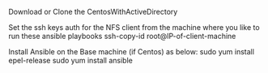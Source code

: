 Download or Clone the CentosWithActiveDirectory

Set the ssh keys auth for the NFS client from the machine where you like to run these ansible playbooks
ssh-copy-id root@IP-of-client-machine

Install Ansible on the Base machine (if Centos) as below:
sudo yum install epel-release
sudo yum install ansible
